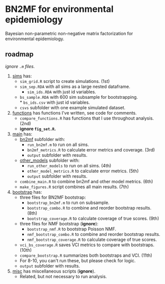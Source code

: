 # BN2MF for environmental epidemiology  

Bayesian non-parametric non-negative matrix factorization for environmental epidemiology.

## roadmap

*ignore `.m` files.*  
    
1. [sims](sims) has:  
    * `sim_grid.R` script to create simulations. (1st)  
    * `sim_sep.RDA` with all sims as a large nested dataframe.  
        * `sim_ids.RDA` with just id variables.  
    * `bs_sample.RDA` with 600 sim subsample for bootstrapping.  
            * `bs_ids.csv` with just id variables.  
    * `csvs` subfolder with one example simulated dataset.  
2. [functions](functions) has functions I've written, see code for comments.  
    * `compare_functions.R` has functions that I use throughout analysis. (2nd)  
    * **ignore `fig_set.R`.**  
3. [main](main) has:  
    * [bn2mf](bn2mf) subfolder with:  
        * `run_bn2mf.m` to run on all sims.  
        * `bn2mf_metrics.R` to calculate error metrics and coverage. (3rd)  
        * `output` subfolder with results.  
    * [other_models](other_models) subfolder with:  
        * `run_other_models` to run on all sims. (4th)  
        * `other_model_metrics.R` to calculate error metrics. (5th)  
        * `output` subfolder with results.  
    * `combine_main.R` to combine bn2mf and other model metrics. (6th)  
    * `make_figures.R` script combines all main results. (7th)  
4. [bootstrap](bootstrap) has:  
    * three files for BN2MF bootstrap:  
        * `bootstrap_bn2mf.m` to run on subsample.  
        * `bootstrap_combo.R` to combine and reorder bootstrap results. (8th)  
        * `bootstrap_coverage.R` to calculate coverage of true scores. (9th)  
    * three files for NMF bootstrap (**ignore**):  
        * `bootstrap_nmf.R` to bootstrap Poisson NMF.  
        * `nmf_bootstrap_combo.R` to combine and reorder bootstrap results.  
        * `nmf_bootstrap_coverage.R` to calculate coverage of true scores.  
    * `vci_bs_coverage.R` saves VCI metrics to compare with bootstraps. (10th)  
    * `compare_bootstrap.R` summarizes both bootstraps and VCI. (11th)  
    * For 8-10, you can't run these, but please check for logic.  
    * `output` subfolder with results.  
5. [misc](misc) has miscellaneous scripts (**ignore**). 
    * Related, but not necessary to run analysis.

